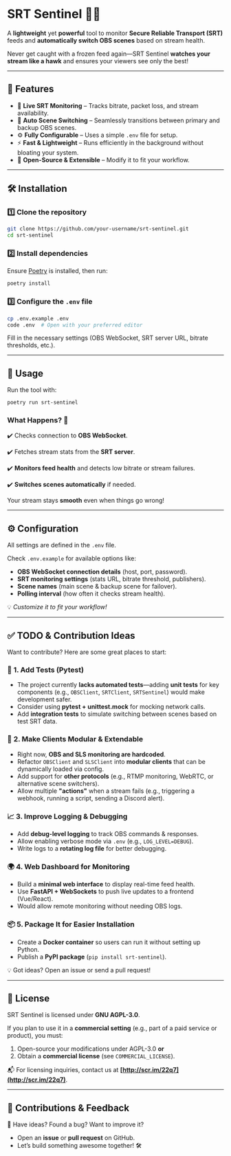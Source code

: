 # **SRT Sentinel** 🚨🎥

A **lightweight** yet **powerful** tool to monitor **Secure Reliable Transport (SRT)** feeds and **automatically switch OBS scenes** based on stream health.

Never get caught with a frozen feed again—SRT Sentinel **watches your stream like a hawk** and ensures your viewers see only the best!

---

## 🚀 **Features**

- 📡 **Live SRT Monitoring** – Tracks bitrate, packet loss, and stream availability.
- 🔄 **Auto Scene Switching** – Seamlessly transitions between primary and backup OBS scenes.
- ⚙️ **Fully Configurable** – Uses a simple `.env` file for setup.
- ⚡ **Fast & Lightweight** – Runs efficiently in the background without bloating your system.
- 📜 **Open-Source & Extensible** – Modify it to fit your workflow.

---

## 🛠 **Installation**

### 1️⃣ **Clone the repository**

```bash
git clone https://github.com/your-username/srt-sentinel.git
cd srt-sentinel
```

### 2️⃣ **Install dependencies**

Ensure [Poetry](https://python-poetry.org/docs/) is installed, then run:

```bash
poetry install
```

### 3️⃣ **Configure the `.env` file**

```bash
cp .env.example .env
code .env  # Open with your preferred editor
```

Fill in the necessary settings (OBS WebSocket, SRT server URL, bitrate thresholds, etc.).

---

## 🎯 **Usage**

Run the tool with:

```bash
poetry run srt-sentinel
```

### What Happens? 🤖

✔️ Checks connection to **OBS WebSocket**.

✔️ Fetches stream stats from the **SRT server**.

✔️ **Monitors feed health** and detects low bitrate or stream failures.

✔️ **Switches scenes automatically** if needed.

Your stream stays **smooth** even when things go wrong!

---

## ⚙️ **Configuration**

All settings are defined in the `.env` file.

Check `.env.example` for available options like:

- **OBS WebSocket connection details** (host, port, password).
- **SRT monitoring settings** (stats URL, bitrate threshold, publishers).
- **Scene names** (main scene & backup scene for failover).
- **Polling interval** (how often it checks stream health).

💡 _Customize it to fit your workflow!_

---

## ✅ **TODO & Contribution Ideas**

Want to contribute? Here are some great places to start:

### 🧪 **1. Add Tests (Pytest)**

- The project currently **lacks automated tests**—adding **unit tests** for key components (e.g., `OBSClient`, `SRTClient`, `SRTSentinel`) would make development safer.
- Consider using **pytest + unittest.mock** for mocking network calls.
- Add **integration tests** to simulate switching between scenes based on test SRT data.

### 🔧 **2. Make Clients Modular & Extendable**

- Right now, **OBS and SLS monitoring are hardcoded**.
- Refactor `OBSClient` and `SLSClient` into **modular clients** that can be dynamically loaded via config.
- Add support for **other protocols** (e.g., RTMP monitoring, WebRTC, or alternative scene switchers).
- Allow multiple **"actions"** when a stream fails (e.g., triggering a webhook, running a script, sending a Discord alert).

### 📈 **3. Improve Logging & Debugging**

- Add **debug-level logging** to track OBS commands & responses.
- Allow enabling verbose mode via `.env` (e.g., `LOG_LEVEL=DEBUG`).
- Write logs to a **rotating log file** for better debugging.

### 🌍 **4. Web Dashboard for Monitoring**

- Build a **minimal web interface** to display real-time feed health.
- Use **FastAPI + WebSockets** to push live updates to a frontend (Vue/React).
- Would allow remote monitoring without needing OBS logs.

### 📦 **5. Package It for Easier Installation**

- Create a **Docker container** so users can run it without setting up Python.
- Publish a **PyPI package** (`pip install srt-sentinel`).

💡 Got ideas? Open an issue or send a pull request!

---

## 📝 **License**

SRT Sentinel is licensed under **GNU AGPL-3.0**.

If you plan to use it in a **commercial setting** (e.g., part of a paid service or product), you must:

1. Open-source your modifications under AGPL-3.0 **or**
2. Obtain a **commercial license** (see `COMMERCIAL_LICENSE`).

📬 For licensing inquiries, contact us at **[http://scr.im/22q7](http://scr.im/22q7)**.

---

## 🎤 **Contributions & Feedback**

🚀 Have ideas? Found a bug? Want to improve it?

- Open an **issue** or **pull request** on GitHub.
- Let’s build something awesome together! 🛠
